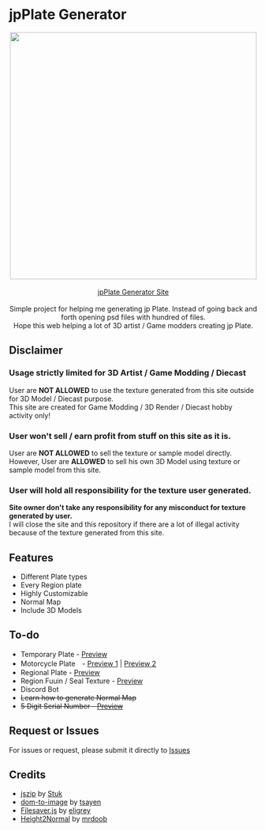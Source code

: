 # jpPlate Generator

<p align="center">
  <img src="https://raw.githubusercontent.com/mbahArip/japanLicensePlate_Generator/master/img/logo.svg?raw=true" width="500">
  <br><br>
  <!--<a href="https://hits.seeyoufarm.com" class="hitsCounter"><img src="https://hits.seeyoufarm.com/api/count/incr/badge.svg?url=https%3A%2F%2Fmbaharip.github.io%2FjapanLicensePlate_Generator%2F&count_bg=%238B5CF6&title_bg=%23202327&icon=github.svg&icon_color=%23F7F9FA&title=Visit&edge_flat=false"/></a><br>-->
  <a href="https://mbaharip.github.io/japanLicensePlate_Generator/">jpPlate Generator Site</a>
  <br><br>
  Simple project for helping me generating jp Plate.  
  Instead of going back and forth opening psd files with hundred of files.
  <br>
  Hope this web helping a lot of 3D artist / Game modders creating jp Plate.  
</p>

## Disclaimer

### Usage strictly limited for 3D Artist / Game Modding / Diecast
User are **__NOT ALLOWED__** to use the texture generated from this site outside for 3D Model / Diecast purpose.  
This site are created for Game Modding / 3D Render / Diecast hobby activity only!

### User won't sell / earn profit from stuff on this site as it is.
User are **__NOT ALLOWED__** to sell the texture or sample model directly.  
However, User are **__ALLOWED__** to sell his own 3D Model using texture or sample model from this site.

### User will hold all responsibility for the texture user generated.
**Site owner don't take any responsibility for any misconduct for texture generated by user.**  
I will close the site and this repository if there are a lot of illegal activity because of the texture generated from this site.

## Features

- Different Plate types
- Every Region plate
- Highly Customizable
- Normal Map
- Include 3D Models

## To-do

- Temporary Plate - [Preview](http://www.licenseplatemania.com/fotos/japan/japan102.jpg)
- Motorcycle Plate　- [Preview 1](http://www.licenseplatemania.com/fotos/japan/japan16.jpg) | [Preview 2](http://www.licenseplatemania.com/fotos/japan/japan18.jpg)
- Regional Plate - [Preview](https://contents.trafficnews.jp/image/000/036/103/large_200511_gotochi_01.jpg)
- Region Fuuin / Seal Texture - [Preview](https://clutch-s.jp/wp-content/uploads/2016/09/113033299_624.v1466154808.jpg)
- Discord Bot
- ~~Learn how to generate Normal Map~~
- ~~5 Digit Serial Number - [Preview](https://cdn.snsimg.carview.co.jp/minkara/userstorage/000/015/692/175/81efb1fe1a.jpg)~~

## Request or Issues

For issues or request, please submit it directly to [Issues](https://github.com/mbahArip/japanLicensePlate_Generator/issues)

## Credits

- [jszip](https://github.com/Stuk/jszip) by [Stuk](https://github.com/Stuk)
- [dom-to-image](https://github.com/tsayen/dom-to-image) by [tsayen](https://github.com/tsayen)
- [Filesaver.js](https://github.com/eligrey/FileSaver.js/) by [eligrey](https://github.com/eligrey)
- [Height2Normal](https://mrdoob.com/lab/javascript/height2normal/) by [mrdoob](https://github.com/mrdoob)
